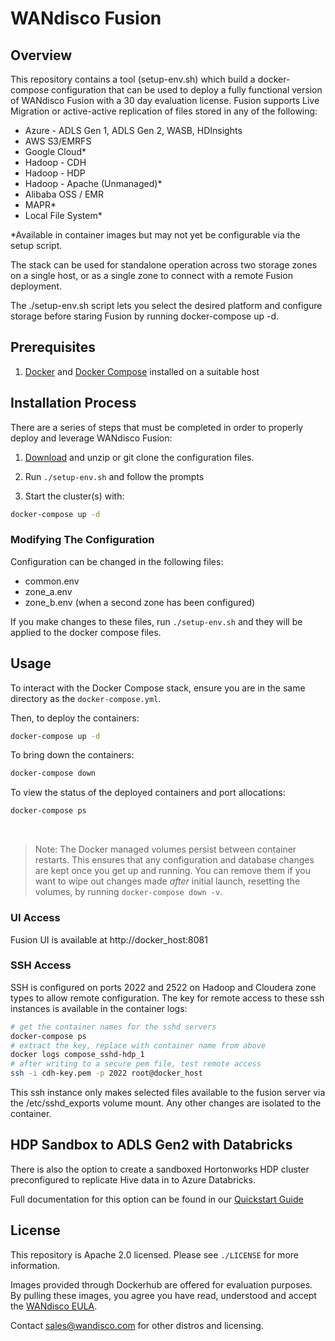 # WANdisco Fusion 

## Overview

This repository contains a tool (setup-env.sh) which build a docker-compose configuration that can be used to deploy a fully functional version of WANdisco Fusion with a 30 day evaluation license. Fusion supports Live Migration or active-active replication of files stored in any of the following: 

- Azure - ADLS Gen 1, ADLS Gen 2, WASB, HDInsights 
- AWS S3/EMRFS
- Google Cloud*
- Hadoop - CDH 
- Hadoop - HDP
- Hadoop - Apache (Unmanaged)*
- Alibaba OSS / EMR
- MAPR*
- Local File System*

*Available in container images but may not yet be configurable via the setup script. 

The stack can be used for standalone operation across two storage zones on a single host, or as a single zone to connect with a remote Fusion deployment.  

The ./setup-env.sh script lets you select the desired platform and configure storage before staring Fusion by running docker-compose up -d. 

## Prerequisites 
1. [Docker](https://docs.docker.com/install/overview/) and [Docker Compose](https://docs.docker.com/compose/install/) installed on a suitable host

## Installation Process
There are a series of steps that must be completed in order to properly deploy and leverage WANdisco Fusion:

1. [Download](https://github.com/WANdisco/fusion-docker-compose/archive/master.zip) and unzip or git clone the configuration files. 

1. Run `./setup-env.sh` and follow the prompts

1. Start the cluster(s) with:

```bash
docker-compose up -d
```

### Modifying The Configuration
Configuration can be changed in the following files:

- common.env
- zone_a.env
- zone_b.env (when a second zone has been configured)

If you make changes to these files, run `./setup-env.sh` and they will be applied to the docker compose files.

## Usage
To interact with the Docker Compose stack, ensure you are in the same directory as the `docker-compose.yml`. 

Then, to deploy the containers:
```bash
docker-compose up -d
```

To bring down the containers:
```bash
docker-compose down
```

To view the status of the deployed containers and port allocations:
```bash
docker-compose ps
```
</br>

> Note: The Docker managed volumes persist between container restarts. This ensures that any configuration and database changes are kept once you get up and running. You can remove them if you want to wipe out changes made _after_ initial launch, resetting the volumes, by running `docker-compose down -v`.

### UI Access 
Fusion UI is available at http://docker_host:8081 

### SSH Access
SSH is configured on ports 2022 and 2522 on Hadoop and Cloudera zone types to allow remote configuration. The key for remote access to these ssh instances is available in the container logs:

```bash
# get the container names for the sshd servers
docker-compose ps
# extract the key, replace with container name from above
docker logs compose_sshd-hdp_1 
# after writing to a secure pem file, test remote access
ssh -i cdh-key.pem -p 2022 root@docker_host
```

This ssh instance only makes selected files available to the fusion server via the /etc/sshd_exports volume mount. Any other changes are isolated to the container.

## HDP Sandbox to ADLS Gen2 with Databricks

There is also the option to create a sandboxed Hortonworks HDP cluster preconfigured to replicate Hive data in to Azure Databricks.

Full documentation for this option can be found in our [Quickstart Guide](https://wandisco.github.io/wandisco-documentation/docs/quickstarts/hdp_sandbox_lhv_client-adlsg2_lan)

## License
This repository is Apache 2.0 licensed. Please see `./LICENSE` for more information.

Images provided through Dockerhub are offered for evaluation purposes. By pulling these images, you agree you have read, understood and accept the [WANdisco EULA](https://www.wandisco.com/eula).

Contact sales@wandisco.com for other distros and licensing. 
